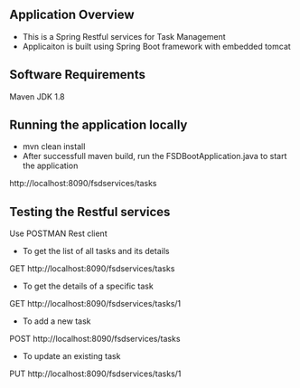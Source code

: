 ## Application Overview
 - This is a Spring Restful services for Task Management
 - Applicaiton is built using Spring Boot framework with embedded tomcat

## Software Requirements 
Maven
JDK 1.8
 
 
## Running the application locally
- mvn clean install
- After successfull maven build, run the FSDBootApplication.java to start the application

http://localhost:8090/fsdservices/tasks

## Testing the Restful services

Use POSTMAN Rest client

- To get the list of all tasks and its details

GET http://localhost:8090/fsdservices/tasks

- To get the details of a specific task

GET http://localhost:8090/fsdservices/tasks/1

- To add a new task

POST http://localhost:8090/fsdservices/tasks

- To update an existing task

PUT http://localhost:8090/fsdservices/tasks/1
